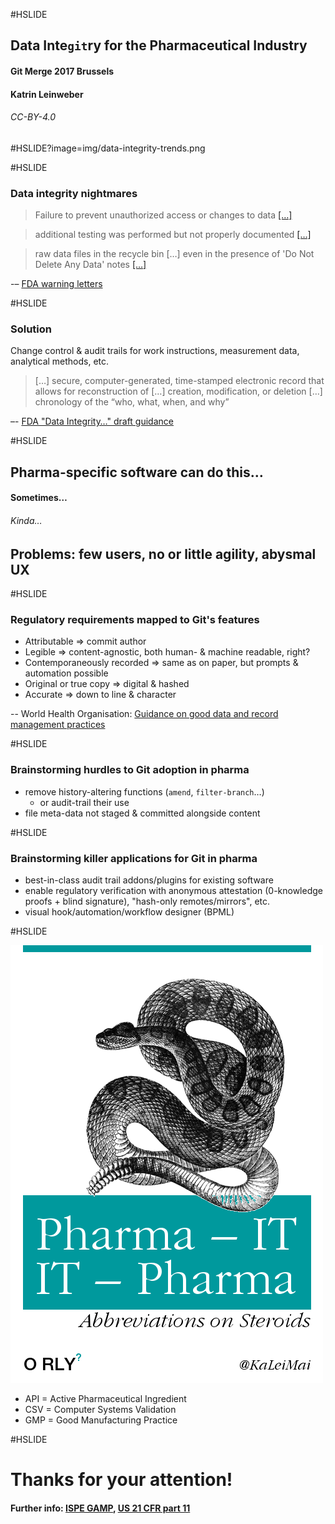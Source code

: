 #HSLIDE

## Data Inte`git`ry for the Pharmaceutical Industry

#### Git Merge 2017 Brussels 

#### Katrin Leinweber

###### CC-BY-4.0 

#HSLIDE?image=img/data-integrity-trends.png

#HSLIDE

### Data integrity nightmares

> Failure to prevent unauthorized access or changes to data [[…]](http://www.fda.gov/iceci/enforcementactions/warningletters/2016/ucm501282.htm)

> additional testing was performed but not properly documented [[…]](www.fda.gov/iceci/enforcementactions/warningletters/2014/ucm401451.htm)

> raw data files in the recycle bin […] even in the presence of 'Do Not Delete Any Data' notes [[…]](http://www.fda.gov/iceci/enforcementactions/warningletters/ucm455345.htm)

-– [FDA warning letters](http://google2.fda.gov/search?as_sitesearch=www.fda.gov/iceci/enforcementactions/warningletters&q=%22data+integrity%22+inmeta:search_topic%3DWarning%2520Letters&client=FDAgov&output=xml_no_dtd&proxystylesheet=FDAgov&site=FDAgov&getfields=*&requiredfields=-archive:Yes&partialfields=&filter=1&dnavs=inmeta:search_topic%3DWarning%2520Letters&sort=date:D:S:d1)

#HSLIDE

### Solution

Change control & audit trails for work instructions, measurement data, analytical methods, etc.

> […] secure, computer-generated, time-stamped electronic record that allows for reconstruction of […] creation, modification, or deletion […] chronology of the “who, what, when, and why” 

–- [FDA "Data Integrity…" draft guidance](http://www.fda.gov/downloads/drugs/guidancecomplianceregulatoryinformation/guidances/ucm495891.pdf)

#HSLIDE

## Pharma-specific software can do this…

#### Sometimes…  <!-- .element: class="fragment" -->

###### Kinda…  <!-- .element: class="fragment" -->

## Problems: few users, no or little agility, abysmal UX  <!-- .element: class="fragment" -->

#HSLIDE

### Regulatory requirements mapped to Git's features 

- Attributable => commit author
- Legible => content-agnostic, both human- & machine readable, right?  <!-- .element: class="fragment" -->
- Contemporaneously recorded => same as on paper, but prompts & automation possible  <!-- .element: class="fragment" -->
- Original or true copy => digital & hashed  <!-- .element: class="fragment" -->
- Accurate => down to line & character  <!-- .element: class="fragment" -->

-- World Health Organisation: [Guidance on good data and record management practices](http://www.who.int/medicines/publications/pharmprep/WHO_TRS_996_annex05.pdf)

#HSLIDE

### Brainstorming hurdles to Git adoption in pharma

- remove history-altering functions (`amend`, `filter-branch`…)
  - or audit-trail their use  <!-- .element: class="fragment" -->
- file meta-data not staged & committed alongside content  <!-- .element: class="fragment" -->

#HSLIDE

### Brainstorming killer applications for Git in pharma

- best-in-class audit trail addons/plugins for existing software
- enable regulatory verification with anonymous attestation (0-knowledge proofs + blind signature), "hash-only remotes/mirrors", etc. <!-- .element: class="fragment" -->
- visual hook/automation/workflow designer (BPML)  <!-- .element: class="fragment" -->

#HSLIDE

![](img/pharma-IT-orly.png)

- API = Active Pharmaceutical Ingredient  <!-- .element: class="fragment" -->
- CSV = Computer Systems Validation  <!-- .element: class="fragment" -->
- GMP = Good Manufacturing Practice  <!-- .element: class="fragment" -->

#HSLIDE

# Thanks for your attention!

#### Further info: [ISPE GAMP](http://www.ispe.org/gamp-resources), [US 21 CFR part 11](http://www.ecfr.gov/cgi-bin/text-idx?&node=pt21.1.11)
